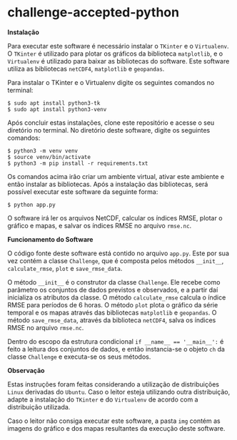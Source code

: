 # challenge-accepted-python

**Instalação**

Para executar este software é necessário instalar o `TKinter` e o `Virtualenv`. O `TKinter` é utilizado para plotar os gráficos da biblioteca `matplotlib`, e o `Virtualenv` é utilizado para baixar as bibliotecas do software. Este software utiliza as bibliotecas `netCDF4`, `matplotlib` e `geopandas`.

Para instalar o TKinter e o Virtualenv digite os seguintes comandos no terminal:

  ```
  $ sudo apt install python3-tk
  $ sudo apt install python3-venv
  ```

Após concluir estas instalações, clone este repositório e acesse o seu diretório no terminal. No diretório deste software, digite os seguintes comandos:

  ```
  $ python3 -m venv venv
  $ source venv/bin/activate
  $ python3 -m pip install -r requirements.txt
  ```

Os comandos acima irão criar um ambiente virtual, ativar este ambiente e então instalar as bibliotecas. Após a instalação das bibliotecas, será possível executar este software da seguinte forma:

  ```
  $ python app.py
  ```

O software irá ler os arquivos NetCDF, calcular os índices RMSE, plotar o gráfico e mapas, e salvar os índices RMSE no arquivo `rmse.nc`.

**Funcionamento do Software**

O código fonte deste software está contido no arquivo `app.py`. Este por sua vez contém a classe `Challenge`, que é composta pelos métodos `__init__`, `calculate_rmse`, `plot` e `save_rmse_data`.

O método `__init__` é o construtor da classe `Challenge`. Ele recebe como parâmetro os conjuntos de dados previstos e observados, e a partir daí inicializa os atributos da classe. O método `calculate_rmse` calcula o índice RMSE para períodos de 6 horas. O método `plot` plota o gráfico da série temporal e os mapas através das bibliotecas `matplotlib` e `geopandas`. O método `save_rmse_data`, através da biblioteca `netCDF4`, salva os índices RMSE no arquivo `rmse.nc`.

Dentro do escopo da estrutura condicional `if __name__ == '__main__':` é feito a leitura dos conjuntos de dados, e então instancia-se o objeto `ch` da classe `Challenge` e executa-se os seus métodos.

**Observação**

Estas instruções foram feitas considerando a utilização de distribuições `Linux` derivadas do `Ubuntu`. Caso o leitor esteja utilizando outra distribuição, adapte a instalação do `TKinter` e do `Virtualenv` de acordo com a distribuição utilizada.

Caso o leitor não consiga executar este software, a pasta `img` contém as imagens do gráfico e dos mapas resultantes da execução deste software.

